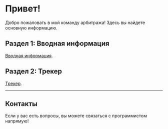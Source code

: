 # Привет!

Добро пожаловать в мой команду арбитража! Здесь вы найдете основную информацию.

## Раздел 1: Вводная информация

[Вводная информация](/start.md).

## Раздел 2: Трекер

[Трекер](/keitaro.md).

---

## Контакты

Если у вас есть вопросы, вы можете связаться с программистом напрямую!